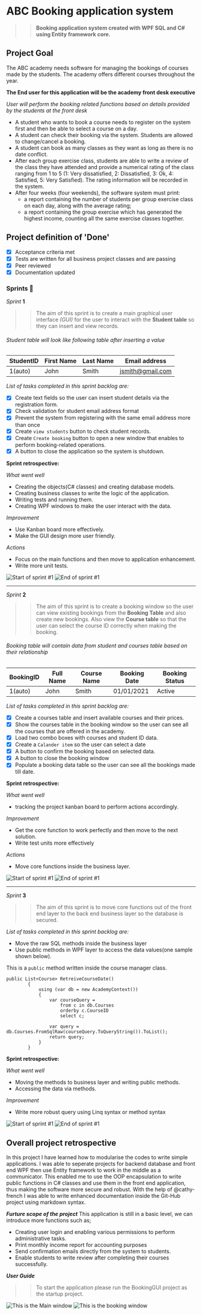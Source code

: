 # ABC Booking application system 
>> **Booking application system created with WPF SQL and C# using Entity framework core.**

## **Project Goal**
The ABC academy needs software for managing the bookings of courses made by the students. The academy offers different courses throughout the year.

**The End user for this application will be the academy front desk executive**

_User will perform the booking related functions based on details provided by the students at the front desk_

 - A student who wants to book a course needs to register on the system first and then be able to select a course on a day.
 - A student can check their booking via the system. Students are allowed to change/cancel a booking.
 - A student can book as many classes as they want as long as there is no date conflict.
 - After each group exercise class, students are able to write a review of the class they have attended and provide a numerical rating of the class ranging from 1 to 5 (1: Very dissatisfied, 2: Dissatisfied, 3: Ok, 4: Satisfied, 5: Very Satisfied). The rating information will be recorded in the system.
 - After four weeks (four weekends), the software system must print:
	- a report containing the number of students per group exercise class on each day, along with the average rating;
    - a report containing the group exercise which has generated the highest income, counting all the same exercise classes together.


## **Project definition of 'Done'**

- [x] Acceptance criteria met
- [x] Tests are written for all business project classes and  are passing
- [x] Peer reviewed
- [x] Documentation updated

### Sprints :rocket:

_Sprint_ **1**

>>The aim of this sprint is to create a main graphical user interface _(GUI)_ for the user to interact with the **Student table** so they can insert and view records.

###### Student table will look like following table after inserting a value


StudentID	|First Name	|Last Name	|Email address
------------|-----------|-----------|-------------
1(auto)		|John		|Smith		|jsmith@gmail.com

*List of tasks completed in this sprint backlog are:*
- [x] Create text fields so the user can insert student details via the registration form.
- [x] Check validation for student email address format
- [x] Prevent the system from registering with the same email address more than once
- [x] Create ```view students``` button to check student records.
- [x] Create ```Create booking``` button to open a new window that enables to perform booking-related operations.
- [x] A button to close the application so the system is shutdown.

**Sprint retrospective:**

_What went well_
- Creating the objects(C# classes) and creating database models.
- Creating business classes to write the logic of the application.
- Writing tests and running them.
- Creating WPF windows to make the user interact with the data.

_Improvement_
- Use Kanban board more effectively.
- Make the GUI design more user friendly.

_Actions_
- Focus on the main functions and then move to application enhancement.
- Write more unit tests.


![Start of sprint #1](https://github.com/BarathNallusamy/BookingApplicationWPF/blob/75dae287f21a3d713411a48be07b320560814f62/Images/sprint%20one%20point%201.jpg)
![End of sprint #1](https://github.com/BarathNallusamy/BookingApplicationWPF/blob/75dae287f21a3d713411a48be07b320560814f62/Images/sprint%20one%20point%202.jpg)

-----------------------------------------------------------------------------------------------------------------------------------------------------------------

_Sprint_ **2**

>>The aim of this sprint is to create a booking window so the user can view existing bookings from the **Booking Table** and also create new bookings. Also view the **Course table** so that the user can select the course ID correctly when making the booking.

###### Booking table will contain data from student and courses table based on their relationship 


BookingID	|Full Name	|Course Name|Booking Date		|Booking Status
------------|-----------|-----------|-------------------|--------------
1(auto)		|John		|Smith		|01/01/2021			|Active

*List of tasks completed in this sprint backlog are:*
- [x] Create a courses table and insert available courses and their prices.
- [x] Show the courses table in the booking window so the user can see all the courses that are offered in the academy.
- [x] Load two combo boxes with courses and student ID data.
- [x] Create a ```Calander item``` so the user can select a date 
- [x] A button to confirm the booking based on selected data.
- [x] A button to close the booking window
- [x] Populate a booking data table so the user can see all the bookings made till date.

**Sprint retrospective:**

_What went well_
- tracking the project kanban board to perform actions accordingly.

_Improvement_
- Get the core function to work perfectly and then move to the next solution.
- Write test units more effectively

_Actions_
- Move core functions inside the business layer.



![Start of sprint #1](https://github.com/BarathNallusamy/BookingApplicationWPF/blob/75dae287f21a3d713411a48be07b320560814f62/Images/sprint%20two%20point%201.jpg)
![End of sprint #1](https://github.com/BarathNallusamy/BookingApplicationWPF/blob/75dae287f21a3d713411a48be07b320560814f62/Images/sprint%20two%20point%202.jpg)

-----------------------------------------------------------------------------------------------------------------------------------------------------------------

_Sprint_ **3**

>>The aim of this sprint is to move core functions out of the front end layer to the back end business layer so the database is secured.
>>

*List of tasks completed in this sprint backlog are:*
- Move the raw SQL methods inside the business layer
- Use public methods in WPF layer to access the data values(one sample shown below).

This is a ```public``` method written inside the course manager class.
```Csharp
public List<Course> RetreiveCourseDate()
        {
            using (var db = new AcademyContext())
            {
                var courseQuery =
                    from c in db.Courses
                    orderby c.CourseID
                    select c;

                var query = db.Courses.FromSqlRaw(courseQuery.ToQueryString()).ToList();
                return query;
            } 
        }
```


**Sprint retrospective:**

_What went well_
- Moving the methods to business layer and writing public methods.
- Accessing the data via methods.

_Improvement_
- Write more robust query using Linq syntax or method syntax 

![Start of sprint #1](https://github.com/BarathNallusamy/BookingApplicationWPF/blob/75dae287f21a3d713411a48be07b320560814f62/Images/sprint%20three%20point%201.jpg)
![End of sprint #1](https://github.com/BarathNallusamy/BookingApplicationWPF/blob/75dae287f21a3d713411a48be07b320560814f62/Images/sprint%20three%20point%202.jpg)

## Overall project retrospective 
In this project I have learned how to modularise the codes to write simple applications. I was able to seperate projects for backend database and front end WPF then use Entity framework to work in the middle as a communicator. This enabled me to use the OOP encapsulation to write public functions in C# classes and use them in the front end application, thus making the software more secure and robust.
With the help of @cathy-french I was able to write enhanced documentation inside the Git-Hub project using markdown syntax.

**_Furture scope of the project_** 
This application is still in a basic level, we can introduce more functions such as;
- Creating user login and enabling various permissions to perform administrative tasks.
- Print monthly income report for accounting purposes
- Send confirmation emails directly from the system to students.
- Enable students to write review after completing their courses successfully.

***User Guide***
>>To start the application please run the BookingGUI project as the startup project. 


![This is the Main window]()
![This is the booking window]()



